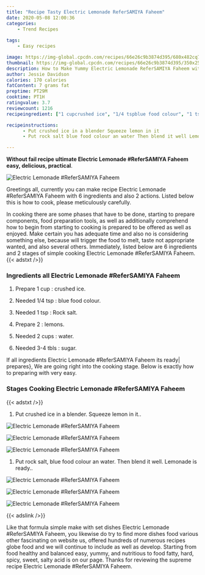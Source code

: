 ```yaml
---
title: "Recipe Tasty Electric Lemonade ReferSAMIYA Faheem"
date: 2020-05-08 12:00:36
categories:
    - Trend Recipes
    
tags:
    - Easy recipes

image: https://img-global.cpcdn.com/recipes/66e26c9b3874d395/680x482cq70/electric-lemonade-refersamiya-faheem-recipe-main-photo.jpg
thumbnail: https://img-global.cpcdn.com/recipes/66e26c9b3874d395/350x250cq70/electric-lemonade-refersamiya-faheem-recipe-main-photo.jpg
description: How to Make Yummy Electric Lemonade ReferSAMIYA Faheem with 6 ingredients and 2 stages of easy cooking.
author: Jessie Davidson
calories: 170 calories
fatContent: 7 grams fat
preptime: PT29M
cooktime: PT1H
ratingvalue: 3.7
reviewcount: 1216
recipeingredient: ["1 cupcrushed ice", "1/4 tspblue food colour", "1 tspRock salt", "2lemons", "2 cupswater", "3-4 tblssugar"]

recipeinstructions: 
      - Put crushed ice in a blender Squeeze lemon in it 
      - Put rock salt blue food colour an water Then blend it well Lemonade is ready

---
```




**Without fail recipe ultimate Electric Lemonade #ReferSAMIYA Faheem easy, delicious, practical**. 


![Electric Lemonade #ReferSAMIYA Faheem](https://img-global.cpcdn.com/recipes/66e26c9b3874d395/680x482cq70/electric-lemonade-refersamiya-faheem-recipe-main-photo.jpg "Electric Lemonade #ReferSAMIYA Faheem")




Greetings all, currently you can make recipe Electric Lemonade #ReferSAMIYA Faheem with 6 ingredients and also 2 actions. Listed below this is how to cook, please meticulously carefully.

In cooking there are some phases that have to be done, starting to prepare components, food preparation tools, as well as additionally comprehend how to begin from starting to cooking is prepared to be offered as well as enjoyed. Make certain you has adequate time and also no is considering something else, because will trigger the food to melt, taste not appropriate wanted, and also several others. Immediately, listed below are 6 ingredients and 2 stages of simple cooking Electric Lemonade #ReferSAMIYA Faheem.
{{< adstxt />}}

### Ingredients all Electric Lemonade #ReferSAMIYA Faheem


1. Prepare 1 cup : crushed ice.

1. Needed 1/4 tsp : blue food colour.

1. Needed 1 tsp : Rock salt.

1. Prepare 2 : lemons.

1. Needed 2 cups : water.

1. Needed 3-4 tbls : sugar.



If all ingredients Electric Lemonade #ReferSAMIYA Faheem its ready| prepares}, We are going right into the cooking stage. Below is exactly how to preparing with very easy.

### Stages Cooking Electric Lemonade #ReferSAMIYA Faheem

{{< adstxt />}}


1. Put crushed ice in a blender. Squeeze lemon in it..



![Electric Lemonade #ReferSAMIYA Faheem](https://img-global.cpcdn.com/steps/bf025e3ebef63ef6/160x128cq70/electric-lemonade-refersamiya-faheem-recipe-step-1-photo.jpg" "Electric Lemonade #ReferSAMIYA Faheem")

![Electric Lemonade #ReferSAMIYA Faheem](https://img-global.cpcdn.com/steps/7672ec7066b13948/160x128cq70/electric-lemonade-refersamiya-faheem-recipe-step-1-photo.jpg" "Electric Lemonade #ReferSAMIYA Faheem")

![Electric Lemonade #ReferSAMIYA Faheem](https://img-global.cpcdn.com/steps/a74a049d17f896cd/160x128cq70/electric-lemonade-refersamiya-faheem-recipe-step-1-photo.jpg" "Electric Lemonade #ReferSAMIYA Faheem")



1. Put rock salt, blue food colour an water. Then blend it well. Lemonade is ready..



![Electric Lemonade #ReferSAMIYA Faheem](https://img-global.cpcdn.com/steps/29ee36790c0bbb41/160x128cq70/electric-lemonade-refersamiya-faheem-recipe-step-2-photo.jpg" "Electric Lemonade #ReferSAMIYA Faheem")

![Electric Lemonade #ReferSAMIYA Faheem](https://img-global.cpcdn.com/steps/c4216d9e673d0ce2/160x128cq70/electric-lemonade-refersamiya-faheem-recipe-step-2-photo.jpg" "Electric Lemonade #ReferSAMIYA Faheem")

![Electric Lemonade #ReferSAMIYA Faheem](https://img-global.cpcdn.com/steps/7def9d7c1733a92c/160x128cq70/electric-lemonade-refersamiya-faheem-recipe-step-2-photo.jpg" "Electric Lemonade #ReferSAMIYA Faheem")





{{< adslink />}}

Like that formula simple make with set dishes Electric Lemonade #ReferSAMIYA Faheem, you likewise do try to find more dishes food various other fascinating on website us, offered hundreds of numerous recipes globe food and we will continue to include as well as develop. Starting from food healthy and balanced easy, yummy, and nutritious to food fatty, hard, spicy, sweet, salty acid is on our page. Thanks for reviewing the supreme recipe Electric Lemonade #ReferSAMIYA Faheem.
